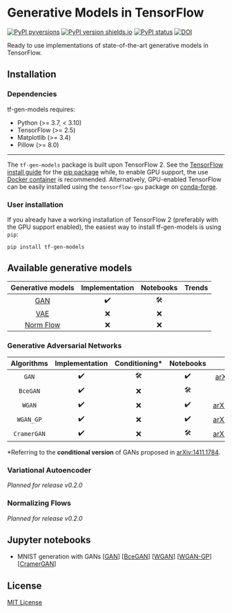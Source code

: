 # Generative Models in TensorFlow

[![PyPI pyversions](https://img.shields.io/pypi/pyversions/tf-gen-models.svg)](https://pypi.python.org/pypi/tf-gen-models/)
[![PyPI version shields.io](https://img.shields.io/pypi/v/tf-gen-models.svg)](https://pypi.python.org/pypi/tf-gen-models/)
[![PyPI status](https://img.shields.io/pypi/status/tf-gen-models.svg)](https://pypi.python.org/pypi/tf-gen-models/)
[![DOI](https://zenodo.org/badge/451160183.svg)](https://zenodo.org/badge/latestdoi/451160183)

Ready to use implementations of state-of-the-art generative models in TensorFlow.

## Installation

### Dependencies

tf-gen-models requires:

* Python (>= 3.7, < 3.10)
* TensorFlow (>= 2.5)
* Matplotlib (>= 3.4)
* Pillow (>= 8.0)

- - -

The `tf-gen-models` package is built upon TensorFlow 2. See the [TensorFlow install guide](https://www.tensorflow.org/install) for the [pip package](https://www.tensorflow.org/install/pip) while, to enable GPU support, the use [Docker container](https://www.tensorflow.org/install/docker) is recommended. Alternatively, GPU-enabled TensorFlow can be easily installed using the `tensorflow-gpu` package on [conda-forge](https://conda-forge.org/blog/posts/2021-11-03-tensorflow-gpu/).

### User installation

If you already have a working installation of TensorFlow 2 (preferably with the GPU support enabled), the easiest way to install tf-gen-models is using `pip`:

```shell
pip install tf-gen-models
```

## Available generative models

|                 Generative models                 |   Implementation   |      Notebooks      |  Trends  |
|                :-----------------:                |  :--------------:  |     :---------:     | :------: |
| <a href="#Generative Aversarial Networks">GAN</a> | :heavy_check_mark: | :hammer_and_wrench: |          |
| <a href="#Variational Autoencoder">VAE</a>        |        :x:         |         :x:         |          |
| <a href="#Normalizing Flows">Norm Flow</a>        |        :x:         |         :x:         |          |

### Generative Adversarial Networks

|  Algorithms  |   Implementation   |     Conditioning*     |      Notebooks      |                              Paper                              |
| :----------: |  :--------------:  |    :------------:     |     :---------:     |                             :-----:                             |
|     `GAN`    | :heavy_check_mark: |  :hammer_and_wrench:  | :heavy_check_mark:  |  <a href="https://arxiv.org/abs/1406.2661">arXiv:1406.2661</a>  |
|   `BceGAN`   | :heavy_check_mark: |          :x:          | :hammer_and_wrench: |                                                                 |
|    `WGAN`    | :heavy_check_mark: |          :x:          | :heavy_check_mark:  | <a href="https://arxiv.org/abs/1701.07875">arXiv:1701.07875</a> |
|   `WGAN_GP`  | :heavy_check_mark: |          :x:          | :heavy_check_mark:  | <a href="https://arxiv.org/abs/1704.00028">arXiv:1704.00028</a> |
| `CramerGAN`  | :heavy_check_mark: |          :x:          | :hammer_and_wrench: | <a href="https://arxiv.org/abs/1705.10743">arXiv:1705.10743</a> |

*Referring to the **conditional version** of GANs proposed in [arXiv:1411.1784](https://arxiv.org/abs/1411.1784).

### Variational Autoencoder

_Planned for release v0.2.0_

### Normalizing Flows

_Planned for release v0.2.0_

## Jupyter notebooks

* MNIST generation with GANs [[GAN](https://github.com/mbarbetti/tf-gen-models/blob/main/notebooks/gan/0_MNIST_gen_DC-GAN.ipynb)] [[BceGAN](https://github.com/mbarbetti/tf-gen-models/blob/main/notebooks/gan/0_MNIST_gen_DC-BceGAN.ipynb)] [[WGAN](https://github.com/mbarbetti/tf-gen-models/blob/main/notebooks/gan/0_MNIST_gen_DC-WGAN.ipynb)] [[WGAN-GP](https://github.com/mbarbetti/tf-gen-models/blob/main/notebooks/gan/0_MNIST_gen_DC-WGAN-GP.ipynb)] [[CramerGAN](https://github.com/mbarbetti/tf-gen-models/blob/main/notebooks/gan/0_MNIST_gen_DC-CramerGAN.ipynb)]

## License

[MIT License](LICENSE)
